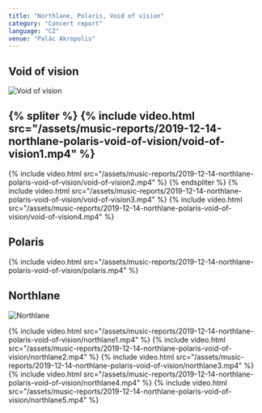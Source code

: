 ```yaml
---
title: "Northlane, Polaris, Void of vision"
category: "Concert report"
language: "CZ"
venue: "Palác Akropolis"
---
```


## Void of vision
![Void of vision](/assets/music-reports/2019-12-14-northlane-polaris-void-of-vision/void-of-vision.jpg)

{% spliter %}
{% include video.html src="/assets/music-reports/2019-12-14-northlane-polaris-void-of-vision/void-of-vision1.mp4" %}
---
{% include video.html src="/assets/music-reports/2019-12-14-northlane-polaris-void-of-vision/void-of-vision2.mp4" %}
{% endspliter %}
{% include video.html src="/assets/music-reports/2019-12-14-northlane-polaris-void-of-vision/void-of-vision3.mp4" %}
{% include video.html src="/assets/music-reports/2019-12-14-northlane-polaris-void-of-vision/void-of-vision4.mp4" %}

## Polaris
{% include video.html src="/assets/music-reports/2019-12-14-northlane-polaris-void-of-vision/polaris.mp4" %}

## Northlane
![Northlane](/assets/music-reports/2019-12-14-northlane-polaris-void-of-vision/northlane.jpg)

{% include video.html src="/assets/music-reports/2019-12-14-northlane-polaris-void-of-vision/northlane1.mp4" %}
{% include video.html src="/assets/music-reports/2019-12-14-northlane-polaris-void-of-vision/northlane2.mp4" %}
{% include video.html src="/assets/music-reports/2019-12-14-northlane-polaris-void-of-vision/northlane3.mp4" %}
{% include video.html src="/assets/music-reports/2019-12-14-northlane-polaris-void-of-vision/northlane4.mp4" %}
{% include video.html src="/assets/music-reports/2019-12-14-northlane-polaris-void-of-vision/northlane5.mp4" %}

